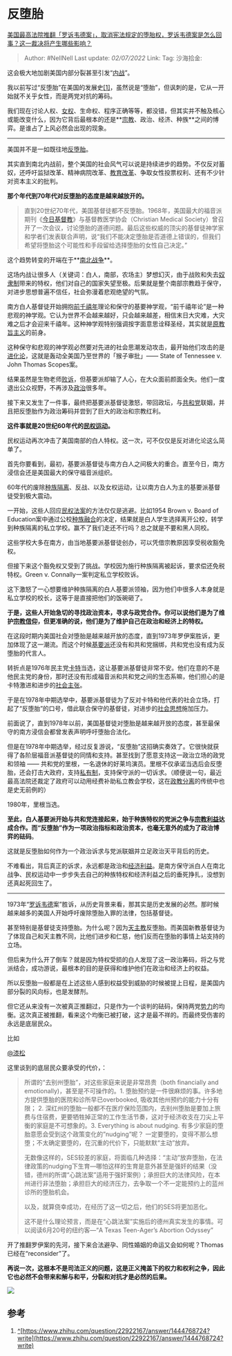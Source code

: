 # 反堕胎
[美国最高法院推翻「罗诉韦德案」，取消宪法规定的堕胎权，罗诉韦德案是怎么回事？这一裁决将产生哪些影响？](https://www.zhihu.com/question/539465390/answer/2543668104)

> Author: #NellNell
> Last update: *02/07/2022*
> Link:
> Tag:
> 沙海拾金:

这会极大地加剧美国内部分裂甚至引发“[内战](https://www.zhihu.com/search?q=%E5%86%85%E6%88%98&search_source=Entity&hybrid_search_source=Entity&hybrid_search_extra=%7B%22sourceType%22%3A%22answer%22%2C%22sourceId%22%3A2543668104%7D)”。

我以前写过“反堕胎”在美国的发展史[[1]](#ref_1)，虽然说是“堕胎”，但讽刺的是，它从一开始就不关乎女性，而是两党对抗的筹码。

我们现在讨论人权、[女权](https://www.zhihu.com/search?q=%E5%A5%B3%E6%9D%83&search_source=Entity&hybrid_search_source=Entity&hybrid_search_extra=%7B%22sourceType%22%3A%22answer%22%2C%22sourceId%22%3A2543668104%7D)、生命权、程序正确等等，都没错，但其实并不触及核心或能改变什么，因为它背后最根本的还是**[宗教](https://www.zhihu.com/search?q=%E5%AE%97%E6%95%99&search_source=Entity&hybrid_search_source=Entity&hybrid_search_extra=%7B%22sourceType%22%3A%22answer%22%2C%22sourceId%22%3A2543668104%7D)、政治、经济、种族**之间的博弈。是谁占了上风必然会出现的现象。

---

美国并不是一如既往地[反堕胎](https://www.zhihu.com/search?q=%E5%8F%8D%E5%A0%95%E8%83%8E&search_source=Entity&hybrid_search_source=Entity&hybrid_search_extra=%7B%22sourceType%22%3A%22answer%22%2C%22sourceId%22%3A2543668104%7D)。

其实直到南北内战前，整个美国的社会风气可以说是持续进步的趋势。不仅反对蓄奴，还呼吁监狱改革、精神病院改革、[教育改革](https://www.zhihu.com/search?q=%E6%95%99%E8%82%B2%E6%94%B9%E9%9D%A9&search_source=Entity&hybrid_search_source=Entity&hybrid_search_extra=%7B%22sourceType%22%3A%22answer%22%2C%22sourceId%22%3A2543668104%7D)、争取女性投票权利、还有不少针对资本主义的批判。

**那个年代到70年代对反堕胎的态度是越来越放开的。**

> 直到20世纪70年代，美国基督徒都不反堕胎。1968年，美国最大的福音派期刊《[今日基督教](https://www.zhihu.com/search?q=%E4%BB%8A%E6%97%A5%E5%9F%BA%E7%9D%A3%E6%95%99&search_source=Entity&hybrid_search_source=Entity&hybrid_search_extra=%7B%22sourceType%22%3A%22answer%22%2C%22sourceId%22%3A2543668104%7D)》与基督教医学协会（Christian Medical Society）曾召开了一次会议，讨论堕胎的道德问题。最后这些权威的顶尖的基督徒神学家和学者们发表联合声明，说“我们不能决定堕胎是否道德上错误的，但我们希望将堕胎这个可能性和手段留给选择堕胎的女性自己决定。”

这个趋势转变的开端在于**[南北战争](https://www.zhihu.com/search?q=%E5%8D%97%E5%8C%97%E6%88%98%E4%BA%89&search_source=Entity&hybrid_search_source=Entity&hybrid_search_extra=%7B%22sourceType%22%3A%22answer%22%2C%22sourceId%22%3A2543668104%7D)**。

这场内战让很多人（关键词：白人，南部，农场主）梦想幻灭，由于战败和失去[奴隶制](https://www.zhihu.com/search?q=%E5%A5%B4%E9%9A%B6%E5%88%B6&search_source=Entity&hybrid_search_source=Entity&hybrid_search_extra=%7B%22sourceType%22%3A%22answer%22%2C%22sourceId%22%3A2543668104%7D)带来的特权，他们对自己的国家失望至极。后果就是整个南部宗教趋于保守，对进步思想普遍不信任，社会弥漫着悲观绝望的气氛。

南方白人基督徒开始拥抱[前千禧年](https://www.zhihu.com/search?q=%E5%89%8D%E5%8D%83%E7%A6%A7%E5%B9%B4&search_source=Entity&hybrid_search_source=Entity&hybrid_search_extra=%7B%22sourceType%22%3A%22answer%22%2C%22sourceId%22%3A2543668104%7D)理论和保守的基要神学观，“前千禧年论”是一种悲观的神学观。它认为世界不会越来越好，只会越来越差，相信末日大灾难，大灾难之后才会迎来千禧年。这种神学观特别强调按字面意思诠释圣经，其实就是[原教旨主义](https://www.zhihu.com/search?q=%E5%8E%9F%E6%95%99%E6%97%A8%E4%B8%BB%E4%B9%89&search_source=Entity&hybrid_search_source=Entity&hybrid_search_extra=%7B%22sourceType%22%3A%22answer%22%2C%22sourceId%22%3A2543668104%7D)的前身。

这种保守和悲观的神学观必然要对先进的社会思潮发动攻击，最开始他们攻击的是[进化论](https://www.zhihu.com/search?q=%E8%BF%9B%E5%8C%96%E8%AE%BA&search_source=Entity&hybrid_search_source=Entity&hybrid_search_extra=%7B%22sourceType%22%3A%22answer%22%2C%22sourceId%22%3A2543668104%7D)，这就是轰动全美国乃至世界的「猴子审批」—— State of Tennessee v. John Thomas Scopes案。

结果虽然是生物老师[败诉](https://www.zhihu.com/search?q=%E8%B4%A5%E8%AF%89&search_source=Entity&hybrid_search_source=Entity&hybrid_search_extra=%7B%22sourceType%22%3A%22answer%22%2C%22sourceId%22%3A2543668104%7D)，但基要派却输了人心，在大众面前颜面全失。他们一度退出公众视野，不再涉及[政治](https://www.zhihu.com/search?q=%E6%94%BF%E6%B2%BB&search_source=Entity&hybrid_search_source=Entity&hybrid_search_extra=%7B%22sourceType%22%3A%22answer%22%2C%22sourceId%22%3A2543668104%7D)很多年。

接下来又发生了一件事，最终把基要派基督徒激怒，带回政坛，与[共和党](https://www.zhihu.com/search?q=%E5%85%B1%E5%92%8C%E5%85%9A&search_source=Entity&hybrid_search_source=Entity&hybrid_search_extra=%7B%22sourceType%22%3A%22answer%22%2C%22sourceId%22%3A2543668104%7D)联姻，并且把反堕胎作为政治筹码并尝到了巨大的政治和宗教红利。

**这件事就是20世纪60年代的[民权运动](https://www.zhihu.com/search?q=%E6%B0%91%E6%9D%83%E8%BF%90%E5%8A%A8&search_source=Entity&hybrid_search_source=Entity&hybrid_search_extra=%7B%22sourceType%22%3A%22answer%22%2C%22sourceId%22%3A2543668104%7D)。**

民权运动再次冲击了美国南部的白人特权。这一次，可不仅仅是反对进化论这么简单了。

首先你要看到，最初，基要派基督徒与南方白人之间极大的重合。直至今日，南方浸信会还是美国最大的保守福音派组织。

60年代的废除[种族隔离](https://www.zhihu.com/search?q=%E7%A7%8D%E6%97%8F%E9%9A%94%E7%A6%BB&search_source=Entity&hybrid_search_source=Entity&hybrid_search_extra=%7B%22sourceType%22%3A%22answer%22%2C%22sourceId%22%3A2543668104%7D)、反战、以及女权运动，让以南方白人为主的基要派基督徒受到极大震动。

一开始，这些人回应[民权法案](https://www.zhihu.com/search?q=%E6%B0%91%E6%9D%83%E6%B3%95%E6%A1%88&search_source=Entity&hybrid_search_source=Entity&hybrid_search_extra=%7B%22sourceType%22%3A%22answer%22%2C%22sourceId%22%3A2543668104%7D)的方法仅仅是逃避。比如1954 Brown v. Board of Education案中通过公校[种族融合](https://www.zhihu.com/search?q=%E7%A7%8D%E6%97%8F%E8%9E%8D%E5%90%88&search_source=Entity&hybrid_search_source=Entity&hybrid_search_extra=%7B%22sourceType%22%3A%22answer%22%2C%22sourceId%22%3A2543668104%7D)的决定，结果就是白人学生选择离开公校，转学到种族隔离的私立学校。赢不了我们走还不行吗？总之就是不要和黑人同校。

这些学校大多在南方，由当地基要派基督徒创办，可以凭借宗教原因享受税收豁免权。

但接下来这个豁免权又受到了挑战。学校因为施行种族隔离被起诉，要求偿还免税特权。Green v. Connally一案判定私立学校败诉。

这下激怒了一心想要维护种族隔离的白人基要派领袖，因为他们中很多人本身就是私立学校的校长，这等于是直接把他们的饭碗砸了。

**于是，这些人开始急切的寻找政治资本，寻求与政党合作。你可以说他们是为了维护[宗教信仰](https://www.zhihu.com/search?q=%E5%AE%97%E6%95%99%E4%BF%A1%E4%BB%B0&search_source=Entity&hybrid_search_source=Entity&hybrid_search_extra=%7B%22sourceType%22%3A%22answer%22%2C%22sourceId%22%3A2543668104%7D)，但更准确的说，他们是为了维护自己在政治和经济上的特权。**

在这段时期内美国社会对堕胎是越来越开放的态度，直到1973年罗伊案胜诉，更加体现了这一潮流。而这个时候[基要派](https://www.zhihu.com/search?q=%E5%9F%BA%E8%A6%81%E6%B4%BE&search_source=Entity&hybrid_search_source=Entity&hybrid_search_extra=%7B%22sourceType%22%3A%22answer%22%2C%22sourceId%22%3A2543668104%7D)还没有和共和党捆绑，共和党也没有成为反堕胎的代言人。

转折点是1976年民主党[卡特](https://www.zhihu.com/search?q=%E5%8D%A1%E7%89%B9&search_source=Entity&hybrid_search_source=Entity&hybrid_search_extra=%7B%22sourceType%22%3A%22answer%22%2C%22sourceId%22%3A2543668104%7D)当选，这让基要派基督徒非常不安。他们在意的不是他民主党的身份，那时还没有形成福音派和共和党之间的生态系嘛，他们担心的是卡特激进和进步的[社会主张](https://www.zhihu.com/search?q=%E7%A4%BE%E4%BC%9A%E4%B8%BB%E5%BC%A0&search_source=Entity&hybrid_search_source=Entity&hybrid_search_extra=%7B%22sourceType%22%3A%22answer%22%2C%22sourceId%22%3A2543668104%7D)。

于是在1978年中期选举中，基要派基督徒为了反对卡特和他代表的社会立场，打起了“反堕胎”的口号，借此联合保守的基督徒，对进步的[社会思想](https://www.zhihu.com/search?q=%E7%A4%BE%E4%BC%9A%E6%80%9D%E6%83%B3&search_source=Entity&hybrid_search_source=Entity&hybrid_search_extra=%7B%22sourceType%22%3A%22answer%22%2C%22sourceId%22%3A2543668104%7D)施加压力。

前面说了，直到1978年以前，美国基督徒对堕胎是越来越开放的态度，甚至最保守的南方浸信会都曾发表声明呼吁堕胎合法化。

但是在1978年中期选举，经过反复游说，“反堕胎”这招确实奏效了。它很快就获得了各阶层福音派基督徒的同情和支持。甚至找到了愿意支持这一政治立场的政党和领袖 —— 共和党的里根，一名退休的好莱坞演员。里根不仅承诺当选后会反堕胎，还会打击大政府，支持[私有制](https://www.zhihu.com/search?q=%E7%A7%81%E6%9C%89%E5%88%B6&search_source=Entity&hybrid_search_source=Entity&hybrid_search_extra=%7B%22sourceType%22%3A%22answer%22%2C%22sourceId%22%3A2543668104%7D)，支持保守派的一切诉求。（顺便说一句，最近最高法院还裁定了政府可以动用经费补助私立教会学校，这在[政教分离](https://www.zhihu.com/search?q=%E6%94%BF%E6%95%99%E5%88%86%E7%A6%BB&search_source=Entity&hybrid_search_source=Entity&hybrid_search_extra=%7B%22sourceType%22%3A%22answer%22%2C%22sourceId%22%3A2543668104%7D)的传统中也是史无前例的）

1980年，里根当选。

**至此，白人基要派开始与共和党连接起来，始于种族特权的党派之争与[宗教利益](https://www.zhihu.com/search?q=%E5%AE%97%E6%95%99%E5%88%A9%E7%9B%8A&search_source=Entity&hybrid_search_source=Entity&hybrid_search_extra=%7B%22sourceType%22%3A%22answer%22%2C%22sourceId%22%3A2543668104%7D)达成合作。而“反堕胎”作为一项政治指标和政治资本，也毫无意外的成为了政治博弈的砝码**。

这就是反堕胎如何作为一个政治诉求与党派联姻并立足政治天平背后的历史。

不难看出，背后真正的诉求，永远都是政治和[经济利益](https://www.zhihu.com/search?q=%E7%BB%8F%E6%B5%8E%E5%88%A9%E7%9B%8A&search_source=Entity&hybrid_search_source=Entity&hybrid_search_extra=%7B%22sourceType%22%3A%22answer%22%2C%22sourceId%22%3A2543668104%7D)。是南方保守派白人在南北战争、民权运动中一步步失去自己的种族特权和经济利益之后的垂死挣扎，没想到还真起死回生了。

---

1973年“[罗诉韦德](https://www.zhihu.com/search?q=%E7%BD%97%E8%AF%89%E9%9F%A6%E5%BE%B7&search_source=Entity&hybrid_search_source=Entity&hybrid_search_extra=%7B%22sourceType%22%3A%22answer%22%2C%22sourceId%22%3A2543668104%7D)案”胜诉，从历史背景来看，那其实是历史发展的必然。那时候越来越多的美国人开始呼吁废除堕胎入罪的法律，包括基督徒。

甚至特别是基督徒支持堕胎。为什么呢？因为[天主教](https://www.zhihu.com/search?q=%E5%A4%A9%E4%B8%BB%E6%95%99&search_source=Entity&hybrid_search_source=Entity&hybrid_search_extra=%7B%22sourceType%22%3A%22answer%22%2C%22sourceId%22%3A2543668104%7D)反堕胎。而美国新教基督徒为了体现自己和天主教不同，比他们进步和仁慈，他们反而在堕胎的事情上站支持的立场。

但后来为什么开了倒车？就是因为特权受损的白人发现了这一政治筹码，将之与党派结合，成功游说，最根本的目的是获得和维护他们在政治和经济上的权益。

所以反堕胎一般都是在上述这些人感到权益受到威胁的时候被提上日程，是美国内部分裂的风向标，也是发酵剂。

但它还从来没有一次被真正推翻过，只是作为一个谈判的砝码，保持两党[势力](https://www.zhihu.com/search?q=%E5%8A%BF%E5%8A%9B&search_source=Entity&hybrid_search_source=Entity&hybrid_search_extra=%7B%22sourceType%22%3A%22answer%22%2C%22sourceId%22%3A2543668104%7D)的均衡。这次真正被推翻，看来这个均衡已被打破，这才是最不祥的。而最终受伤害的永远是底层民众。

比如

[@漆松](//www.zhihu.com/people/8f2b83059a202c231f94853b03c63e30)

这里谈到的底层民众要承受的代价，：

> 所谓的“去别州堕胎”，对这些家庭来说是非常昂贵（both financially and emotionally)，甚至是不可操作的。1. 堕胎预约是一件很麻烦的事。许多地方提供堕胎的医院和诊所早已overbooked, 吸收其他州预约的能力十分有限； 2. 深红州的堕胎一般都不在医疗保险范围内，去别州堕胎是要加上旅费与住宿费，更要牺牲掉正常的工作生活节奏，这对于经济收支在刀尖上平衡的家庭是不可想象的。3. Everything is about nudging. 有多少家庭的堕胎意愿会受到这个政策变化的”nudging”呢？ 一定要堕的，变得不那么想堕；不太确定要堕的，在沉重的代价下，只能默默“主动”放弃。
>
> 无数像这样的，SES较差的家庭，将面临几种选择：“主动”放弃堕胎，在法律政策的nudging下生育—哪怕这样的生育是意外甚至是强奸的结果（没错，德州的所谓“心跳法案”适用于强奸案例）；承担巨大的法律风险，在本州进行非法堕胎；承担巨大的经济压力，去争取一个不一定能预约上的蓝州诊所的堕胎机会。
>
> 以及，就算侥幸成功，在经历了这一切之后，他们的SES将更加恶化。
>
> 这不是什么理论预言，而是在“心跳法案”实施后的德州真实发生的事情。可以阅读6月20号的纽约客—“A Texas Teen-Ager’s Abortion Odyssey”

开了推翻罗伊案的先河，接下来合法避孕、同性婚姻的命运又会如何呢？Thomas已经在“reconsider”了。

**再说一次，这根本不是司法正义的问题，这是正义掩盖下的权力和权利之争，因此它也必然不会带来和解与和平，分裂和对抗才是必然的后果。**

![](https://pica.zhimg.com/50/v2-d14aa87b6a1c6969cecf1c13334bd59e_720w.jpg?source=1940ef5c)

## 参考

1.  [^](#ref_1_0)[https://www.zhihu.com/question/22922167/answer/1444768724?write](https://www.zhihu.com/question/22922167/answer/1444768724?write)
